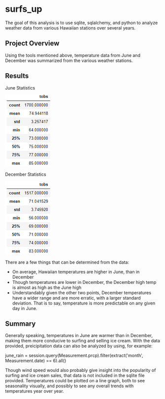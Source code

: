 # surfs_up
The goal of this analysis is to use sqlite, sqlalchemy, and python to analyze weather data from various Hawaiian stations over several years.

## Project Overview
Using the tools mentioned above, temperature data from June and December was summarized from the various weather stations. 

## Results

June Statistics

![June](Resources/June.png)

December Statistics

![December](Resources/December.png)

There are a few things that can be determined from the data:

- On average, Hawaiian temperatures are higher in June, than in December
- Though temperatures are lower in December, the December high temp is almost as high as the June high
- Understandably given the other two points, December temperatures have a wider range and are more erratic, with a larger standard deviation. That is to say, temperature is more predictable on any given day in June.


## Summary
Generally speaking, temperatures in June are warmer than in December, making them more conducive to surfing and selling ice cream. With the data provided, preicipitation data can also be analyzed by using, for example: 

june_rain = session.query(Measurement.prcp).filter(extract('month', Measurement.date) == 6).all() 

Though wind speed would also probably give insight into the popularity of surfing and ice cream sales, that data is not included in the sqlite file provided. Temperatures could be plotted on a line graph, both to see seasonality visually, and possibly to see any overall trends with temperatures year over year.


